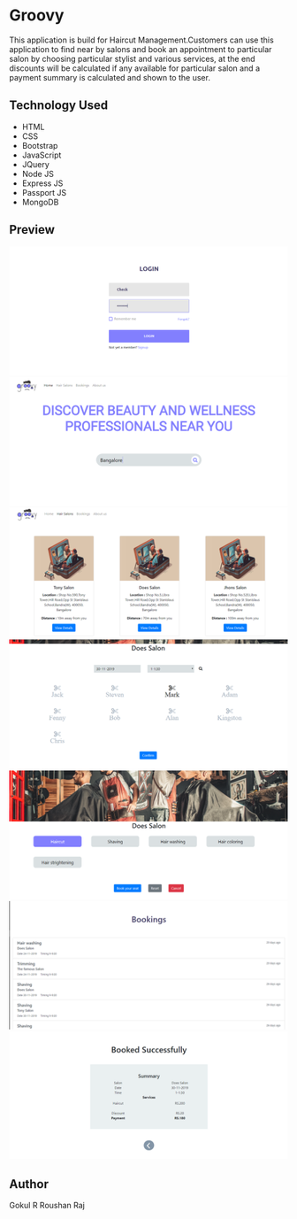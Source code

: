 # Groovy
This application is build for Haircut Management.Customers can use this application to find near by salons and book an appointment to particular salon by choosing particular stylist and various services, at the end discounts will be calculated if any available for particular salon and a payment summary is calculated and shown to the user.
 
## Technology Used
* HTML
* CSS
* Bootstrap
* JavaScript
* JQuery
* Node JS
* Express JS
* Passport JS
* MongoDB

## Preview

<kbd>![Initial Window](readme/first.png)
<kbd>![Initial Window](readme/second.png)
<kbd>![Initial Window](readme/third.png)
<kbd>![Initial Window](readme/fourth.png)
<kbd>![Initial Window](readme/fifth.png)
<kbd>![Initial Window](readme/sixth.png)
<kbd>![Initial Window](readme/seventh.png)
 
 ## Author
 Gokul R
 Roushan Raj
